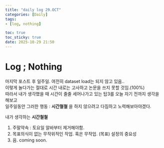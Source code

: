 ```yaml
---
title: "daily log 29.OCT"
categories: [Daily]
tags:
- [log, nothing]

toc: true
toc_sticky: true
date: 2025-10-29 21:50
---
```


# Log ; Nothing
마지막 포스트 후 일주일. 여전히 dataset load는 되지 않고 있음..  
이렇게 놀다가는 절대로 시간 내로는 고사하고 논문을 쓰지 못할 것임.(100%)  
따라서 내가 생각했을 때 시간이 줄줄 세어나가고 있는 탑3를 오늘 자기 전까지 생각을 해보고  
일주일동안 그러한 행동 : __시간철철__ 을 하지 않으려고 다짐하고 노력해보아야겠다. 

내가 생각하는 __시간철철__
1. 주말약속 : 토요일 알바부터 제거해야함. 
2. 목표의식이 없는 무작위적인 작업. 혹은 무작업. (목표) 설정의 중요성
3. 음. coming soon. 
